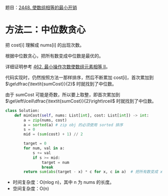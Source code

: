 题目：[2448. 使数组相等的最小开销](https://leetcode.cn/problems/minimum-cost-to-make-array-equal/)

# 方法二：中位数贪心

把 cost[i] 理解成 nums[i] 的出现次数。

根据中位数贪心，把所有数变成中位数是最优的。

详细证明参考 [462. 最小操作次数使数组元素相等 II](https://leetcode.cn/problems/minimum-moves-to-equal-array-elements-ii/)。

代码实现时，仍然按照方法一那样排序，然后不断累加 cost[i]，首次累加到 $\ge\dfrac{\textit{sumCost}}{2}$ 时就找到了中位数。

由于 sumCost 可能是奇数，所以要上取整，即首次累加到 $\ge\left\lceil\dfrac{\textit{sumCost}}{2}\right\rceil$ 时就找到了中位数。

```python
class Solution:
    def minCost(self, nums: List[int], cost: List[int]) -> int:
        a = zip(nums, cost)
        a = sorted(a) # zip obj 的必须使用 sorted 排序
        s = 0
        mid = (sum(cost) + 1) // 2

        target = 0
        for num, val in a:
            s += val
            if s >= mid:
                target = num
                break
        return sum(abs(target - x) * c for x, c in a)  # 把所有数变成 x
```

- 时间复杂度：O(nlog n)，其中 n 为 nums 的长度。
- 空间复杂度：O(n)